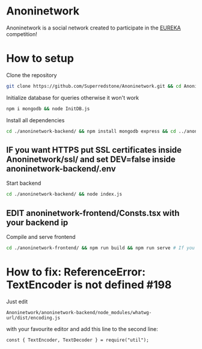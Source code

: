 # Anoninetwork 
Anoninetwork is a social network created to participate in the [EUREKA](https://www.provincia.bz.it/arte-cultura/giovani/721.asp) competition!

# How to setup
Clone the repository
```bash
git clone https://github.com/Superredstone/Anoninetwork.git && cd Anoninetwork 
```

Initialize database for queries otherwise it won't work
```bash
npm i mongodb && node InitDB.js
```

Install all dependencies
```bash
cd ./anoninetwork-backend/ && npm install mongodb express && cd ../anoninetwork-frontend/ && npm install react-scripts typescript serve # Serve is optional, you can use another web server if you prefer
```

## IF you want HTTPS put SSL certificates inside Anoninetwork/ssl/ and set DEV=false inside anoninetwork-backend/.env 

Start backend
```bash
cd ./anoninetwork-backend/ && node index.js
```

## EDIT anoninetwork-frontend/Consts.tsx with your backend ip

Compile and serve frontend 
```bash
cd ./anoninetwork-frontend/ && npm run build && npm run serve # If you want to run without HTTPS you must use "serve -l 80 build/" instead of "npm run serve"
```

# How to fix: ReferenceError: TextEncoder is not defined #198
Just edit 

```Anoninetwork/anoninetwork-backend/node_modules/whatwg-url/dist/encoding.js```

with your favourite editor and add this line to the second line:
 
```const { TextEncoder, TextDecoder } = require("util");```
